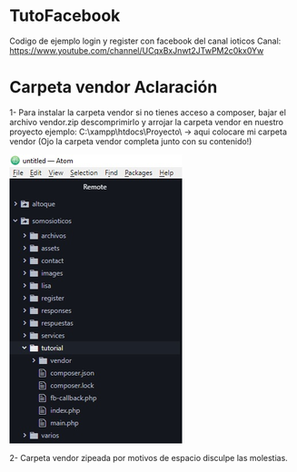 # TutoFacebook

Codigo de ejemplo login y register con facebook del canal ioticos
Canal: https://www.youtube.com/channel/UCqxBxJnwt2JTwPM2c0kx0Yw                                                                                                                                                           
# Carpeta vendor Aclaración 
1- Para instalar la carpeta vendor si no tienes acceso a composer, bajar el archivo vendor.zip descomprimirlo y arrojar la carpeta vendor en nuestro proyecto 
ejemplo: 
C:\xampp\htdocs\Proyecto\ -> aqui colocare mi carpeta vendor (Ojo la carpeta vendor completa junto con su contenido!)

<img src="https://github.com/BenjaminSanz/TutoFacebook/blob/master/Ejemplo.jpg"></img>

2- Carpeta vendor zipeada por motivos de espacio disculpe las molestias.
